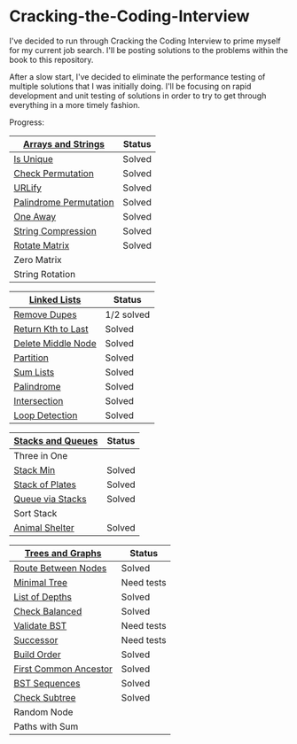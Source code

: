 # Cracking-the-Coding-Interview
I've decided to run through Cracking the Coding Interview to prime myself for my current job search. I'll be
posting solutions to the problems within the book to this repository.

After a slow start, I've decided to eliminate the performance testing of multiple solutions that I was
initially doing. I'll be focusing on rapid development and unit testing of solutions in order to try
to get through everything in a more timely fashion.

Progress:

| [Arrays and Strings](https://github.com/EricSquires/Cracking-the-Coding-Interview/tree/master/C%23/Data%20Structures/1)     | Status |
|------------------------|--------|
| [Is Unique](https://github.com/EricSquires/Cracking-the-Coding-Interview/tree/master/C%23/Data%20Structures/1/1.1)              | Solved |
| [Check Permutation](https://github.com/EricSquires/Cracking-the-Coding-Interview/tree/master/C%23/Data%20Structures/1/1.2)      | Solved |
| [URLify](https://github.com/EricSquires/Cracking-the-Coding-Interview/tree/master/C%23/Data%20Structures/1/1.3)                 | Solved |
| [Palindrome Permutation](https://github.com/EricSquires/Cracking-the-Coding-Interview/tree/master/C%23/Data%20Structures/1/1.4) | Solved |
| [One Away](https://github.com/EricSquires/Cracking-the-Coding-Interview/tree/master/C%23/Data%20Structures/1/1.5)               | Solved |
| [String Compression](https://github.com/EricSquires/Cracking-the-Coding-Interview/tree/master/C%23/Data%20Structures/1/1.6)     | Solved |
| [Rotate Matrix](https://github.com/EricSquires/Cracking-the-Coding-Interview/tree/master/C%23/Data%20Structures/1/1.7)          | Solved |
| Zero Matrix            |        |
| String Rotation        |        |


| [Linked Lists](https://github.com/EricSquires/Cracking-the-Coding-Interview/tree/master/C%23/Data%20Structures/2)           | Status     |
|------------------------|------------|
| [Remove Dupes](https://github.com/EricSquires/Cracking-the-Coding-Interview/tree/master/C%23/Data%20Structures/2/2.1)           | 1/2 solved |
| [Return Kth to Last](https://github.com/EricSquires/Cracking-the-Coding-Interview/tree/master/C%23/Data%20Structures/2/2.2)     | Solved     |
| [Delete Middle Node](https://github.com/EricSquires/Cracking-the-Coding-Interview/tree/master/C%23/Data%20Structures/2/2.3)     | Solved     |
| [Partition](https://github.com/EricSquires/Cracking-the-Coding-Interview/tree/master/C%23/Data%20Structures/2/2.4)              | Solved     |
| [Sum Lists](https://github.com/EricSquires/Cracking-the-Coding-Interview/tree/master/C%23/Data%20Structures/2/2.5)              | Solved     |
| [Palindrome](https://github.com/EricSquires/Cracking-the-Coding-Interview/tree/master/C%23/Data%20Structures/2/2.6)             | Solved     |
| [Intersection](https://github.com/EricSquires/Cracking-the-Coding-Interview/tree/master/C%23/Data%20Structures/2/2.7)           | Solved     |
| [Loop Detection](https://github.com/EricSquires/Cracking-the-Coding-Interview/tree/master/C%23/Data%20Structures/2/2.8)         | Solved     |


| [Stacks and Queues](https://github.com/EricSquires/Cracking-the-Coding-Interview/tree/master/C%23/Data%20Structures/3)      | Status     |
|------------------------|------------|
| Three in One           |            |
| [Stack Min](https://github.com/EricSquires/Cracking-the-Coding-Interview/tree/master/C%23/Data%20Structures/3/3/StackMin.cs)              | Solved     |
| [Stack of Plates](https://github.com/EricSquires/Cracking-the-Coding-Interview/tree/master/C%23/Data%20Structures/3/3/SetOfStacks.cs)        | Solved     |
| [Queue via Stacks](https://github.com/EricSquires/Cracking-the-Coding-Interview/tree/master/C%23/Data%20Structures/3/3/QueueWithStacks.cs)       | Solved     |
| Sort Stack             |            |
| [Animal Shelter](https://github.com/EricSquires/Cracking-the-Coding-Interview/tree/master/C%23/Data%20Structures/3/3/AnimalShelter.cs)         | Solved     |


| [Trees and Graphs](https://github.com/EricSquires/Cracking-the-Coding-Interview/tree/master/C%23/Data%20Structures/4)                       | Status     |
|---------------------------------------------------------------------------------------------------------------------------------------------|------------|
| [Route Between Nodes](https://github.com/EricSquires/Cracking-the-Coding-Interview/tree/master/C%23/Data%20Structures/4/4/RouteBetween.cs)  | Solved     |
| [Minimal Tree](https://github.com/EricSquires/Cracking-the-Coding-Interview/tree/master/C%23/Data%20Structures/4/4/MinimalTree.cs)          | Need tests |
| [List of Depths](https://github.com/EricSquires/Cracking-the-Coding-Interview/tree/master/C%23/Data%20Structures/4/4/DepthsList.cs)         | Solved     |
| [Check Balanced](https://github.com/EricSquires/Cracking-the-Coding-Interview/tree/master/C%23/Data%20Structures/4/4/CheckBalance.cs)       | Solved     |
| [Validate BST](https://github.com/EricSquires/Cracking-the-Coding-Interview/tree/master/C%23/Data%20Structures/4/4/ValidateBST.cs)          | Need tests |
| [Successor](https://github.com/EricSquires/Cracking-the-Coding-Interview/tree/master/C%23/Data%20Structures/4/4/GetSuccessor.cs)            | Need tests |
| [Build Order](https://github.com/EricSquires/Cracking-the-Coding-Interview/blob/master/C%23/Data%20Structures/4/4/BuildOrder.cs)            | Solved     |
| [First Common Ancestor](https://github.com/EricSquires/Cracking-the-Coding-Interview/blob/master/C%23/Data%20Structures/4/4/FirstCommonAncestor.cs)  | Solved     |
| [BST Sequences](https://github.com/EricSquires/Cracking-the-Coding-Interview/blob/master/C%23/Data%20Structures/4/4/BST_Sequences.cs)          |  Solved          |
| [Check Subtree](https://github.com/EricSquires/Cracking-the-Coding-Interview/blob/master/C%23/Data%20Structures/4/4/CheckSubtree.cs)          | Solved           |
| Random Node            |            |
| Paths with Sum         |            |
